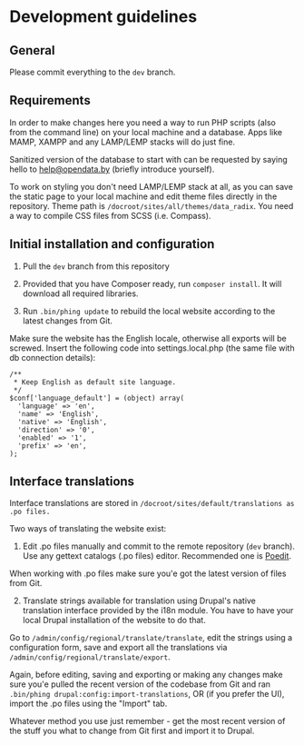 # Development guidelines

## General

Please commit everything to the `dev` branch.

## Requirements

In order to make changes here you need a way to run PHP scripts (also from the command line) on your local machine and a database. Apps like MAMP, XAMPP and any LAMP/LEMP stacks will do just fine.

Sanitized version of the database to start with can be requested by saying hello to help@opendata.by (briefly introduce yourself).

To work on styling you don't need LAMP/LEMP stack at all, as you can save the static page to your local machine and edit theme files directly in the repository.
Theme path is `/docroot/sites/all/themes/data_radix`. You need a way to compile CSS files from SCSS (i.e. Compass).

## Initial installation and configuration

1. Pull the `dev` branch from this repository

2. Provided that you have Composer ready, run `composer install`. It will download all required libraries.

3. Run `.bin/phing update` to rebuild the local website according to the latest changes from Git.

Make sure the website has the English locale, otherwise all exports will be screwed. Insert
the following code into settings.local.php (the same file with db connection details):

```
/**
 * Keep English as default site language.
 */
$conf['language_default'] = (object) array(
  'language' => 'en',
  'name' => 'English',
  'native' => 'English',
  'direction' => '0',
  'enabled' => '1',
  'prefix' => 'en',
);
```

## Interface translations

Interface translations are stored in `/docroot/sites/default/translations as .po files.`

Two ways of translating the website exist:

1. Edit .po files manually and commit to the remote repository (`dev` branch). Use any gettext catalogs (.po files) editor. Recommended one is [Poedit](https://poedit.net).

When working with .po files make sure you'e got the latest version of files from Git.

2. Translate strings available for translation using Drupal's native translation interface provided by the i18n module. You have to have your local Drupal installation of the website to do that.

Go to `/admin/config/regional/translate/translate`, edit the strings using a configuration form, save and export all the translations via `/admin/config/regional/translate/export`.

Again, before editing, saving and exporting or making any changes make sure you'e pulled the recent version of the codebase from Git and ran `.bin/phing drupal:config:import-translations`, OR (if you prefer the UI), import the .po files using the "Import" tab.
 
Whatever method you use just remember - get the most recent version of the stuff you what to change from Git first and import it to Drupal. 

